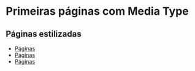 # Primeiras páginas com Media Type

## Páginas estilizadas

- [Páginas](pagina1.html)
- [Páginas](pagina2.html)
- [Páginas](site.html)